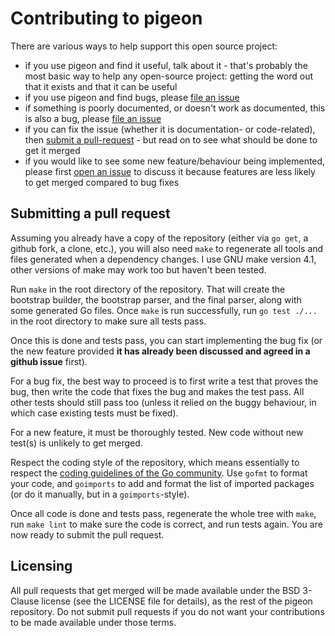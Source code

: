 # Contributing to pigeon

There are various ways to help support this open source project:

* if you use pigeon and find it useful, talk about it - that's probably the most basic way to help any open-source project: getting the word out that it exists and that it can be useful
* if you use pigeon and find bugs, please [file an issue][0]
* if something is poorly documented, or doesn't work as documented, this is also a bug, please [file an issue][0]
* if you can fix the issue (whether it is documentation- or code-related), then [submit a pull-request][1] - but read on to see what should be done to get it merged
* if you would like to see some new feature/behaviour being implemented, please first [open an issue][0] to discuss it because features are less likely to get merged compared to bug fixes

## Submitting a pull request

Assuming you already have a copy of the repository (either via `go get`, a github fork, a clone, etc.), you will also need `make` to regenerate all tools and files generated when a dependency changes. I use GNU make version 4.1, other versions of make may work too but haven't been tested.

Run `make` in the root directory of the repository. That will create the bootstrap builder, the bootstrap parser, and the final parser, along with some generated Go files. Once `make` is run successfully, run `go test ./...` in the root directory to make sure all tests pass.

Once this is done and tests pass, you can start implementing the bug fix (or the new feature provided **it has already been discussed and agreed in a github issue** first).

For a bug fix, the best way to proceed is to first write a test that proves the bug, then write the code that fixes the bug and makes the test pass. All other tests should still pass too (unless it relied on the buggy behaviour, in which case existing tests must be fixed).

For a new feature, it must be thoroughly tested. New code without new test(s) is unlikely to get merged.

Respect the coding style of the repository, which means essentially to respect the [coding guidelines of the Go community][2]. Use `gofmt` to format your code, and `goimports` to add and format the list of imported packages (or do it manually, but in a `goimports`-style).

Once all code is done and tests pass, regenerate the whole tree with `make`, run `make lint` to make sure the code is correct, and run tests again. You are now ready to submit the pull request.

## Licensing

All pull requests that get merged will be made available under the BSD 3-Clause license (see the LICENSE file for details), as the rest of the pigeon repository. Do not submit pull requests if you do not want your contributions to be made available under those terms.

[0]: https://github.com/PuerkitoBio/pigeon/issues/new
[1]: https://github.com/PuerkitoBio/pigeon/pulls
[2]: https://github.com/golang/go/wiki/CodeReviewComments
